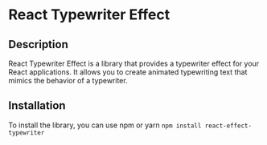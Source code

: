 # React Typewriter Effect

## Description

React Typewriter Effect is a library that provides a typewriter effect for your React applications. It allows you to create animated typewriting text that mimics the behavior of a typewriter.

## Installation

To install the library, you can use npm or yarn
`npm install react-effect-typewriter`
